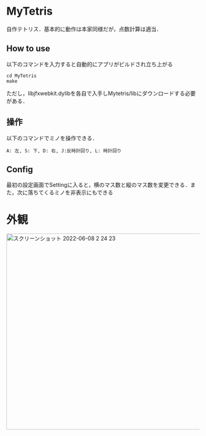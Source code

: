 # MyTetris
自作テトリス．基本的に動作は本家同様だが，点数計算は適当．
## How to use
以下のコマンドを入力すると自動的にアプリがビルドされ立ち上がる
```
cd MyTetris
make
```
ただし，libjfxwebkit.dylibを各自で入手しMytetris/libにダウンロードする必要がある．
## 操作
以下のコマンドでミノを操作できる．
```
A: 左, S: 下, D: 右, J:反時計回り, L: 時計回り
```

## Config
最初の設定画面でSettingに入ると，横のマス数と縦のマス数を変更できる．また，次に落ちてくるミノを非表示にもできる

# 外観
<img width="512" alt="スクリーンショット 2022-06-08 2 24 23" src="https://user-images.githubusercontent.com/54014820/172445177-b96a30be-3e21-4509-b37b-4b512ff58e1f.png">
